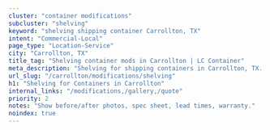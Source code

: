 ```yaml
---
cluster: "container modifications"
subcluster: "shelving"
keyword: "shelving shipping container Carrollton, TX"
intent: "Commercial-Local"
page_type: "Location-Service"
city: "Carrollton, TX"
title_tag: "Shelving container mods in Carrollton | LC Container"
meta_description: "Shelving for shipping containers in Carrollton, TX. Local fabrication & pro install. LC Container — Since 2003. Get a quote."
url_slug: "/carrollton/modifications/shelving"
h1: "Shelving for Containers in Carrollton"
internal_links: "/modifications,/gallery,/quote"
priority: 2
notes: "Show before/after photos, spec sheet, lead times, warranty."
noindex: true
---
```


<!-- TODO: Add unique city/inventory copy, images, and internal links here. -->
